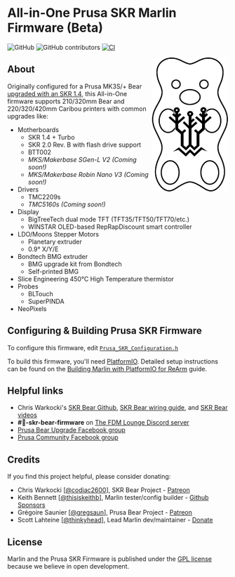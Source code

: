 # All-in-One Prusa SKR Marlin Firmware (Beta)

![GitHub](https://img.shields.io/github/license/marlinfirmware/marlin.svg)
![GitHub contributors](https://img.shields.io/github/contributors/marlinfirmware/marlin.svg)
[![CI](https://github.com/codiac2600/SKR-Bear-Marlin/actions/workflows/test-all-in-one-builds.yml/badge.svg)](https://github.com/codiac2600/SKR-Bear-Marlin/actions/workflows/test-all-in-one-builds.yml)

<img align="right" width=175 src="buildroot/share/pixmaps/logo/prusa-bear-btt-logo.png" />

## About

Originally configured for a Prusa MK3S/+ Bear [upgraded with an SKR 1.4](https://github.com/codiac2600/SKR-MK3s-V1.4-Beta), this All-in-One firmware supports 210/320mm Bear and 220/320/420mm Caribou printers with common upgrades like:
- Motherboards
  - SKR 1.4 + Turbo
  - SKR 2.0 Rev. B with flash drive support
  - BTT002
  - *MKS/Makerbase SGen-L V2 (Coming soon!)*
  - *MKS/Makerbase Robin Nano V3 (Coming soon!)*
- Drivers
  - TMC2209s
  - *TMC5160s (Coming soon!)*
- Display
  - BigTreeTech dual mode TFT (TFT35/TFT50/TFT70/etc.)
  - WINSTAR OLED-based RepRapDiscount smart controller
- LDO/Moons Stepper Motors
  - Planetary extruder
  - 0.9° X/Y/E
- Bondtech BMG extruder
  - BMG upgrade kit from Bondtech
  - Self-printed BMG
- Slice Engineering 450°C High Temperature thermistor
- Probes
   - BLTouch
   - SuperPINDA
- NeoPixels

## Configuring & Building Prusa SKR Firmware

To configure this firmware, edit [`Prusa_SKR_Configuration.h`](Marlin/Prusa_SKR_Configuration.h)

To build this firmware, you'll need [PlatformIO](https://docs.platformio.org/en/latest/ide.html#platformio-ide). Detailed setup instructions can be found on the [Building Marlin with PlatformIO for ReArm](https://marlinfw.org/docs/basics/install_rearm.html) guide.

## Helpful links

 - Chris Warkocki's [SKR Bear Github](https://github.com/codiac2600/SKR-Bear-Marlin), [SKR Bear wiring guide](https://github.com/codiac2600/SKR-MK3s-V1.4-Beta/blob/master/SKR%20MK3s%20Wire%20Guide.pdf), and [SKR Bear videos](https://youtube.com/c/ChrisWarkocki/search?query=skr+bear)
 - **#🐻-skr-bear-firmware** on [The FDM Lounge Discord server](https://discord.gg/bD9NpuY8)
 - [Prusa Bear Upgrade Facebook group](https://facebook.com/groups/prusabearupgrade/)
 - [Prusa Community Facebook group](https://facebook.com/groups/675831176090951/)

## Credits

If you find this project helpful, please consider donating:

 - Chris Warkocki [[@codiac2600](https://github.com/codiac2600)], SKR Bear Project - [Patreon](https://patreon.com/chriswarkocki)
 - Keith Bennett [[@thisiskeithb](https://github.com/thisiskeithb)], Marlin tester/config builder - [Github Sponsors](https://github.com/sponsors/thisiskeithb)
 - Grégoire Saunier [[@gregsaun](https://github.com/gregsaun)], Prusa Bear Project - [Patreon](https://patreon.com/gregsaun)
 - Scott Lahteine [[@thinkyhead](https://github.com/thinkyhead)], Lead Marlin dev/maintainer - [Donate](https://www.thinkyhead.com/donate-to-marlin)

## License

Marlin and the Prusa SKR Firmware is published under the [GPL license](/LICENSE) because we believe in open development.